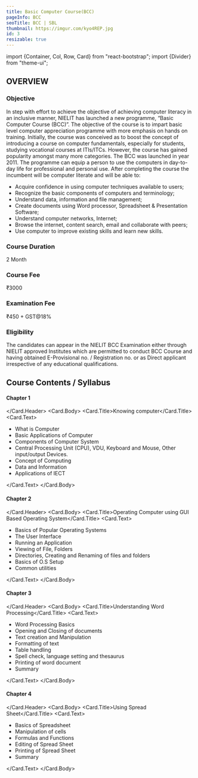 ```yaml
---
title: Basic Computer Course(BCC)
pageInfo: BCC
seoTitle: BCC | SBL
thumbnail: https://imgur.com/kyo4REP.jpg
id: 3
resizable: true
---
```


import {Container, Col, Row, Card} from "react-bootstrap";
import {Divider} from "theme-ui";

## OVERVIEW

### Objective

<Divider /> 

In step with effort to achieve the objective of achieving computer literacy in an inclusive manner, NIELIT has launched a new programme, “Basic Computer Course (BCC)”. The objective of the course is to impart basic level computer appreciation programme with more emphasis on hands on training. Initially, the course was conceived as to boost the concept of introducing a course on computer fundamentals, especially for students, studying vocational courses at ITIs/ITCs. However, the course has gained popularity amongst many more categories. The BCC was launched in year 2011. The programme can equip a person to use the computers in day-to-day life for professional and personal use. After completing the course the incumbent will be computer literate and will be able to:

- Acquire confidence in using computer techniques available to users;
- Recognize the basic components of computers and terminology;
- Understand data, information and file management;
- Create documents using Word processor, Spreadsheet & Presentation Software;
- Understand computer networks, Internet;
- Browse the internet, content search, email and collaborate with peers;
- Use computer to improve existing skills and learn new skills.

### Course Duration

<Divider /> 
2 Month

### Course Fee

<Divider /> 
₹3000

### Examination Fee

<Divider /> 
₹450 + GST@18%

### Eligibility

<Divider /> 
The candidates can appear in the NIELIT BCC Examination either through NIELIT approved Institutes which are permitted to conduct BCC Course and having obtained E-Provisional no. / Registration no. or as Direct applicant irrespective of any educational qualifications.

<Container>
<Row className="justify-content-center">
<Col sm={12}>

## Course Contents / Syllabus
</Col>

<Col lg={4} md={6} sm={8} xs={12}>
 <Card border="secondary" style={{ width: '18rem' }}>
  <Card.Header>

#### Chapter 1

</Card.Header>
<Card.Body>
<Card.Title>Knowing computer</Card.Title>
<Card.Text>

- What is Computer
- Basic Applications of Computer
- Components of Computer System
- Central Processing Unit (CPU), VDU, Keyboard and Mouse, Other input/output Devices.
- Concept of Computing
- Data and Information
- Applications of IECT


 </Card.Text>
    </Card.Body>
  </Card>
  <br />
</Col>
<Col lg={4} md={6} sm={8} xs={12}>
 <Card border="secondary" style={{ width: '18rem' }}>
  <Card.Header>

#### Chapter 2

</Card.Header>
<Card.Body>
<Card.Title>Operating Computer using GUI Based Operating System</Card.Title>
<Card.Text>

- Basics of Popular Operating Systems
- The User Interface
- Running an Application
- Viewing of File, Folders 
- Directories, Creating and Renaming of files and folders
- Basics of O.S Setup
- Common utilities


 </Card.Text>
    </Card.Body>
  </Card>
  <br />
</Col>

<Col lg={4} md={6} sm={8} xs={12}>
 <Card border="secondary" style={{ width: '18rem' }}>
  <Card.Header>

#### Chapter 3

</Card.Header>
<Card.Body>
<Card.Title>Understanding Word Processing</Card.Title>
<Card.Text>

- Word Processing Basics
- Opening and Closing of documents
- Text creation and Manipulation
- Formatting of text
- Table handling
- Spell check, language setting and thesaurus
- Printing of word document
- Summary


 </Card.Text>
    </Card.Body>
  </Card>
  <br />
</Col>

<Col lg={4} md={6} sm={8} xs={12}>
 <Card border="secondary" style={{ width: '18rem' }}>
  <Card.Header>

#### Chapter 4

</Card.Header>
<Card.Body>
<Card.Title>Using Spread Sheet</Card.Title>
<Card.Text>

- Basics of Spreadsheet
- Manipulation of cells
- Formulas and Functions
- Editing of Spread Sheet
- Printing of Spread Sheet
- Summary


 </Card.Text>
    </Card.Body>
  </Card>
  <br />
</Col>

</Row>
</Container>
